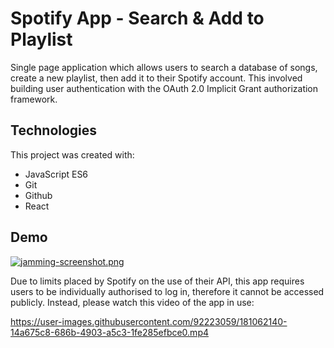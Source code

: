 # Spotify App - Search & Add to Playlist

Single page application which allows users to search a database of songs, create a new playlist, then add it to their Spotify account.
This involved building user authentication with the OAuth 2.0 Implicit Grant authorization framework.

## Technologies

This project was created with:
- JavaScript ES6
- Git
- Github
- React

## Demo

[![jamming-screenshot.png](https://i.postimg.cc/rF2H0vp4/jamming-screenshot.png)](https://postimg.cc/9z1bsgZX)

Due to limits placed by Spotify on the use of their API, this app requires users to be individually authorised to log in, therefore it cannot be accessed publicly. Instead, please watch this video of the app in use:

https://user-images.githubusercontent.com/92223059/181062140-14a675c8-686b-4903-a5c3-1fe285efbce0.mp4



